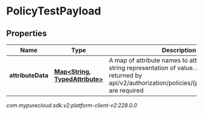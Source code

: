 # PolicyTestPayload


## Properties

| Name | Type | Description | Notes |
| ------------ | ------------- | ------------- | ------------- |
| **attributeData** | [**Map&lt;String, TypedAttribute&gt;**](TypedAttribute) | A map of attribute names to attribute type and string representation of value. All attributes returned by api/v2/authorization/policies/{policyId}/attributes are required |  |




_com.mypurecloud.sdk.v2:platform-client-v2:228.0.0_

